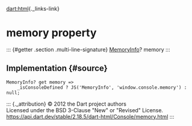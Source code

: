 [dart:html](../../dart-html/dart-html-library){._links-link}

memory property
===============

::: {#getter .section .multi-line-signature}
[MemoryInfo](../memoryinfo-class)? memory
:::

Implementation {#source}
--------------

``` {.language-dart data-language="dart"}
MemoryInfo? get memory =>
    _isConsoleDefined ? JS('MemoryInfo', 'window.console.memory') : null;
```

::: {._attribution}
© 2012 the Dart project authors\
Licensed under the BSD 3-Clause \"New\" or \"Revised\" License.\
<https://api.dart.dev/stable/2.18.5/dart-html/Console/memory.html>
:::
